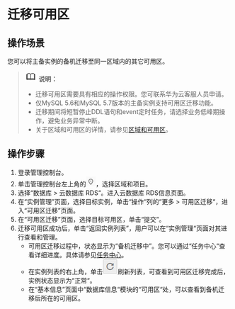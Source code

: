 # 迁移可用区<a name="rds_05_0060"></a>

## 操作场景<a name="section11160182171227"></a>

您可以将主备实例的备机迁移至同一区域内的其它可用区。

>![](public_sys-resources/icon-note.gif) **说明：**   
>-   迁移可用区需要具有相应的操作权限。您可联系华为云客服人员申请。  
>-   仅MySQL 5.6和MySQL 5.7版本的主备实例支持可用区迁移功能。  
>-   迁移期间将短暂停止DDL语句和event定时任务，请选择业务低峰期操作，避免业务异常中断。  
>-   关于区域和可用区的详情，请参见[区域和可用区](https://support.huaweicloud.com/productdesc-rds/rds_01_0015.html)。  

## 操作步骤<a name="section2366163112409"></a>

1.  登录管理控制台。
2.  单击管理控制台左上角的![](figures/Region灰色图标.png)，选择区域和项目。
3.  选择“数据库  \>  云数据库 RDS“。进入云数据库 RDS信息页面。
4.  在“实例管理”页面，选择目标实例，单击“操作“列的“更多  \>  可用区迁移“，进入“可用区迁移”页面。
5.  在“可用区迁移”页面，选择目标可用区，单击“提交”。
6.  迁移可用区成功后，单击“返回实例列表”，用户可以在“实例管理“页面对其进行查看和管理。
    -   可用区迁移过程中，状态显示为“备机迁移中”。您可以通过“任务中心“查看详细进度。具体请参见[任务中心](zh-cn_topic_0192954164.md)。
    -   在实例列表的右上角，单击![](figures/refresh-3.png)刷新列表，可查看到可用区迁移完成后，实例状态显示为“正常“。
    -   在“基本信息”页面中“数据库信息“模块的“可用区“处，可以查看到备机迁移后所在的可用区。


